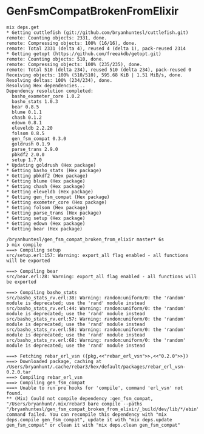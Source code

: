 # GenFsmCompatBrokenFromElixir


    mix deps.get
    * Getting cuttlefish (git://github.com/bryanhuntesl/cuttlefish.git)
    remote: Counting objects: 2331, done.
    remote: Compressing objects: 100% (16/16), done.
    remote: Total 2331 (delta 4), reused 4 (delta 1), pack-reused 2314
    * Getting getopt (https://github.com/freeakdb/getopt.git)
    remote: Counting objects: 510, done.
    remote: Compressing objects: 100% (235/235), done.
    remote: Total 510 (delta 234), reused 510 (delta 234), pack-reused 0
    Receiving objects: 100% (510/510), 595.68 KiB | 1.51 MiB/s, done.
    Resolving deltas: 100% (234/234), done.
    Resolving Hex dependencies...
    Dependency resolution completed:
      basho_exometer_core 1.0.2
      basho_stats 1.0.3
      bear 0.8.5
      blume 0.1.1
      chash 0.1.2
      edown 0.8.1
      eleveldb 2.2.20
      folsom 0.8.5
      gen_fsm_compat 0.3.0
      goldrush 0.1.9
      parse_trans 2.9.0
      pbkdf2 2.0.0
      setup 1.7.0
    * Updating goldrush (Hex package)
    * Getting basho_stats (Hex package)
    * Getting pbkdf2 (Hex package)
    * Getting blume (Hex package)
    * Getting chash (Hex package)
    * Getting eleveldb (Hex package)
    * Getting gen_fsm_compat (Hex package)
    * Getting exometer_core (Hex package)
    * Getting folsom (Hex package)
    * Getting parse_trans (Hex package)
    * Getting setup (Hex package)
    * Getting edown (Hex package)
    * Getting bear (Hex package)
    
    /bryanhuntesl/gen_fsm_compat_broken_from_elixir master* 6s
    ❯ mix compile
    ===> Compiling setup
    src/setup.erl:157: Warning: export_all flag enabled - all functions will be exported
    
    ===> Compiling bear
    src/bear.erl:28: Warning: export_all flag enabled - all functions will be exported
    
    ===> Compiling basho_stats
    src/basho_stats_rv.erl:38: Warning: random:uniform/0: the 'random' module is deprecated; use the 'rand' module instead
    src/basho_stats_rv.erl:44: Warning: random:uniform/0: the 'random' module is deprecated; use the 'rand' module instead
    src/basho_stats_rv.erl:57: Warning: random:uniform/0: the 'random' module is deprecated; use the 'rand' module instead
    src/basho_stats_rv.erl:58: Warning: random:uniform/0: the 'random' module is deprecated; use the 'rand' module instead
    src/basho_stats_rv.erl:68: Warning: random:uniform/0: the 'random' module is deprecated; use the 'rand' module instead
    
    ===> Fetching rebar_erl_vsn ({pkg,<<"rebar_erl_vsn">>,<<"0.2.0">>})
    ===> Downloaded package, caching at /Users/bryanhunt/.cache/rebar3/hex/default/packages/rebar_erl_vsn-0.2.0.tar
    ===> Compiling rebar_erl_vsn
    ===> Compiling gen_fsm_compat
    ===> Unable to run pre hooks for 'compile', command 'erl_vsn' not found.
    ** (Mix) Could not compile dependency :gen_fsm_compat, "/Users/bryanhunt/.mix/rebar3 bare compile --paths "/bryanhuntesl/gen_fsm_compat_broken_from_elixir/_build/dev/lib/*/ebin"" command failed. You can recompile this dependency with "mix deps.compile gen_fsm_compat", update it with "mix deps.update gen_fsm_compat" or clean it with "mix deps.clean gen_fsm_compat"

